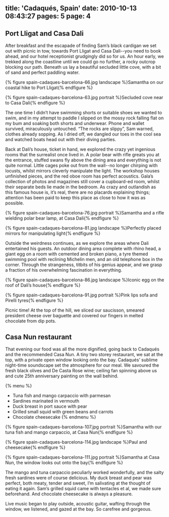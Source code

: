 title: 'Cadaqués, Spain'
date: 2010-10-13 08:43:27
pages: 5
page: 4
---

## Port Lligat and Casa Dali

After breakfast and the escapade of finding Sam’s black cardigan we set out with picnic in tow, towards Port Lligat and Casa Dali--you need to book ahead, and our hotel receptionist grudgingly did so for us. An hour early, we trekked along the coastline until we could go no further, a rocky outcrop blocking our path.  Beneath us lay a beautiful secluded little cove, with a bit of sand and perfect paddling water.

{% figure spain-cadaques-barcelona-66.jpg landscape %}Samantha on our coastal hike to Port Lligat{% endfigure %}

{% figure spain-cadaques-barcelona-63.jpg portrait %}Secluded cove near to Casa Dali{% endfigure %}

The one time I didn’t have swimming shorts or suitable shoes we wanted to swim, and in my attempt to paddle I slipped on the mossy rock falling flat on my bum and soaking both shorts and underwear. Phone and wallet survived, miraculously untouched. “The rocks are slippy”, Sam warned, clothes already sopping. As I dried off, we dangled our toes in the cool sea and watched boats head out with their diving parties.

Back at Dali’s house, ticket in hand, we explored the crazy yet ingenious rooms that the surrealist once lived in. A polar bear with rifle greats you at the entrance, stuffed swans fly above the dining area and everything is not quite normal. Little cages poke out from the wall--no longer chirping with locusts, whilst mirrors cleverly manipulate the light. The workshop houses unfinished pieces, and the red oboe room has perfect acoustics. Gala’s collection of photos and magazines still cover a cupboard-ed room, whilst their separate beds lie made in the bedroom. As crazy and outlandish as this famous house is, it’s real, there are no placards explaining things; attention has been paid to keep this place as close to how it was as possible.

{% figure spain-cadaques-barcelona-76.jpg portrait %}Samantha and a rifle wielding polar bear lamp, at Casa Dali{% endfigure %}

{% figure spain-cadaques-barcelona-81.jpg landscape %}Perfectly placed mirrors for manipulating light{% endfigure %}

Outside the weirdness continues, as we explore the areas where Dali entertained his guests. An outdoor dining area complete with rhino head, a giant egg on a room with cemented and broken piano, a tyre themed swimming pool with reclining Michelin men, and an old telephone box in the corner. Through the strangeness, titbits of his genius appear, and we grasp a fraction of his overwhelming fascination in everything.

{% figure spain-cadaques-barcelona-86.jpg landscape %}Iconic egg on the roof of Dali’s house{% endfigure %}

{% figure spain-cadaques-barcelona-91.jpg portrait %}Pink lips sofa and Pirelli tyres{% endfigure %}

Picnic time! At the top of the hill, we sliced our saucisson, smeared president cheese over baguette and covered our fingers in melted chocolate from dip pots.

## Casa Nun restaurant

That evening our food was all the more dignified, going back to Cadaqués and the recommended Casa Nun. A tiny two storey restaurant, we sat at the top, with a private open window looking onto the bay. Cadaqués’ sublime night-time soundscape set the atmosphere for our meal. We savoured the fresh black olives and De Casta Rose wine; ceiling fan spinning above us and cute 25th anniversary painting on the wall behind.

{% menu %}
* Tuna fish and mango carpaccio with parmesan
* Sardines marinated in vermouth
* Duck breast in port sauce with pear
* Grilled small squid with green beans and carrots
* Chocolate cheesecake
{% endmenu %}

{% figure spain-cadaques-barcelona-107.jpg portrait %}Samantha with our tuna fish and mango carpaccio, at Casa Nun{% endfigure %}

{% figure spain-cadaques-barcelona-114.jpg landscape %}Paul and cheesecake{% endfigure %}

{% figure spain-cadaques-barcelona-111.jpg portrait %}Samantha at Casa Nun, the window looks out onto the bay{% endfigure %}

The mango and tuna carpaccio peculiarly worked wonderfully, and the salty fresh sardines were of course delicious. My duck breast and pear was perfect, both meaty, tender and sweet, I’m salivating at the thought of eating it again. Sam’s grilled squid came with tentacles et al, we made sure beforehand. And chocolate cheesecake is always a pleasure.

Live music began to play outside, acoustic guitar, wafting through the window, we listened, and gazed at the bay. So carefree and gorgeous.
